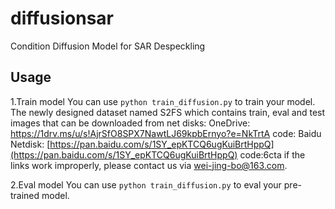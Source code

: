 # diffusionsar
Condition Diffusion Model for SAR Despeckling

## Usage
1.Train model
You can use `python train_diffusion.py` to train your model.
The newly designed dataset named S2FS which contains train, eval and test images that can be downloaded from net disks:
OneDrive:
    https://1drv.ms/u/s!AjrSfO8SPX7NawtLJ69kpbErnyo?e=NkTrtA
    code:
Baidu Netdisk:
    [https://pan.baidu.com/s/1SY_epKTCQ6ugKuiBrtHppQ](https://pan.baidu.com/s/1SY_epKTCQ6ugKuiBrtHppQ)
    code:6cta
if the links work improperly, please contact us via [wei-jing-bo@163.com](wei-jing-bo@163.com).

2.Eval model
You can use `python train_diffusion.py` to eval your pre-trained model.
